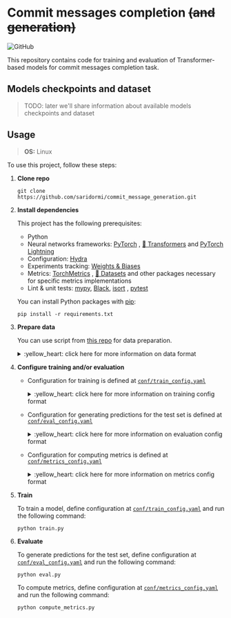 # Commit messages completion ~~(and generation)~~

![GitHub](https://img.shields.io/github/license/saridormi/commit_message_generation?style=for-the-badge)

This repository contains code for training and evaluation of Transformer-based models for commit messages completion
task.

## Models checkpoints and dataset

> TODO: later we'll share information about available models checkpoints and dataset

## Usage

> **OS:** Linux

To use this project, follow these steps:

1. **Clone repo**
    ```
    git clone https://github.com/saridormi/commit_message_generation.git
    ```
2. **Install dependencies**

   This project has the following prerequisites:
    * Python
    * Neural networks frameworks: [PyTorch](https://pytorch.org/)
      , [🤗 Transformers](https://huggingface.co/transformers/)
      and [PyTorch Lightning](https://www.pytorchlightning.ai/)
    * Configuration: [Hydra](https://hydra.cc/)
    * Experiments tracking: [Weights & Biases](https://wandb.ai/site)
    * Metrics: [TorchMetrics](https://torchmetrics.readthedocs.io/en/stable/)
      , [🤗 Datasets](https://huggingface.co/docs/datasets/)
      and other packages necessary for specific metrics implementations
    * Lint & unit tests: [mypy](https://github.com/python/mypy), [Black](https://black.readthedocs.io/en/stable/), [isort](https://pycqa.github.io/isort/)
      , [pytest](https://docs.pytest.org/en/7.1.x/)

   You can install Python packages with [pip](https://pip.pypa.io/en/stable/):
    ```
    pip install -r requirements.txt
    ```

3. **Prepare data**

   You can use script from [this repo](https://github.com/saridormi/commits_dataset) for data preparation.

    <details>
    <summary>:yellow_heart: click here for more information on data format</summary>

   This projects expects input data to be already tokenized. Each dataset part (e.g. train, val, test) should be stored
   in two files: `part.json` and `part_history.json`.

    * `part.json`

      It is a JSON Lines file. Each row is a dictionary with the following keys: `diff_input_ids`, `pos_in_history`
      , `author`.

        * `diff_input_ids`: A tokenized representation of diff from current commit, basically, a list of tokens.
        * `pos_in_history`: An integer denoting what position current commit has in the commit history of its author.
        * `author`: An unique id for author of current commit.

    * `part_history.json`

      It is a JSON file. It contains a dictionary where each key is an unique author id and a corresponding value is the
      sequence of tokenized representation of commit messages from the author in chronological order.

  </details>

4. **Configure training and/or evaluation**

    * Configuration for training is defined at [`conf/train_config.yaml`](conf/train_config.yaml)

       <details>
       <summary>:yellow_heart: click here for more information on training config format</summary>

      Basically, config looks like that:

       ```
       dataset:
         kwarg: ...
       model:
         kwarg: ...
       wandb_logger:
         kwarg: ...
       trainer:
         kwarg: ...
      ```

      See more information about possible options below.

        * `dataset` defines everything data-related. 
        
            You can check [corresponding DataModule class](src/data_utils/cmc_data_module.py) for full list of parameters.
            
            Part of data configuration is related to specific model (e.g. tokenizer paths) and it is defined in model config!
            All other options are defined in separate config, e.g. [`conf/dataset/default_dataset.yaml`](conf/dataset/default_dataset.yaml):

            * `testing`: True to generate noise of maximum allowed context length instead of using real data, False otherwise (used for bach size-tuning purposes).
            * `context_ratio`: Relevant for generation: ratio of characters of target message that would be passed to model context. Float, should be in (0,1) range.
            * `train_with_history`: True if you want to use commit message history during training, False otherwise.
            * `generate_with_history`: True if you want to use commit message history during generation, False otherwise.
            * `encoder_input_type`: What type of input will be passed to encoder. Currently, `history` and `diff` are supported.
            * `train_dataloader_conf` and etc. are passed to corresponding DataLoaders *(
              see [PyTorch docs](https://pytorch.org/docs/1.7.0/data.html#torch.utils.data.DataLoader) for additional
              information)*.

        * `model` defines everything model-related.

            Only optimizer-related model parameters are defined at [`conf/train_config.yaml`](conf/train_config.yaml):
            * `learning_rate`: well, learning rate! But note that: 
                * [`get_linear_schedule_with_warmup`](https://huggingface.co/docs/transformers/main_classes/optimizer_schedules#transformers.get_linear_schedule_with_warmup) is used, so this learning rate value is maximum that it is reached after `num_warmup_steps` steps
                * this learning rate value will be multiplied by batch size
            * `weight_decay`: Float, will be passed to AdamW optimizer.
            * `num_warmup_steps`: Int, number of warmup steps for scheduler.
            
            Other parameters are defined in a separate model config. Currently, we have two supported model configurations: encoder-decoder Transformer and decoder-only Transformer.
            
            * There is an example available for **decoder-only Transformer**: [`distilgpt2`](conf/model/distilgpt2.yaml). 
              Check out [corresponding class](src/model/configurations/decoder_wrapper.py) for information on parameters.
          
            * There are two examples available for **encoder-decoder Transformer**: [`random_roberta_2_random_gpt2_2`](conf/model/random_roberta_2_random_gpt2_2.yaml) and [`distilgpt2_distilgpt2_shared`](conf/model/distilgpt2_distilgpt2_shared.yaml).
              Check out [corresponding class](src/model/configurations/encoder_decoder_wrapper.py) for information on parameters.

        * `wandb_logger` defines everything logging-related.
            
            You can set `wandb_logger` to False to avoid using W&B, then Tensorboard (default option in Lightning) will be used.

            * `project`: Name of W&B project.
            * `save_model_as_artifact`: True to upload model checkpoint to W&B after training.

        * `trainer` defines everything trainer-related.

          All options from here are passed to Trainer as kwargs *(see [Lightning docs](https://pytorch-lightning.readthedocs.io/en/stable/common/trainer.html) for additional information)*.
      </details>

    * Configuration for generating predictions for the test set is defined
      at [`conf/eval_config.yaml`](conf/eval_config.yaml)

      <details>
      <summary>:yellow_heart: click here for more information on evaluation config format</summary>

      Basically, config looks like that:

      ```
      stage: ...
      
      dataset:
        kwarg: ... 
      
      wandb_logger:
        kwarg: ...
      
      generation_kwargs:
        kwargs: ...
      
      trainer:
        kwarg: ...
      
      model:
        kwarg: ...
        
      model_name: ...
      
      artifact:
        kwarg: ...

      ckpt_path: ...
      ```

      See more information about possible options below.

        * `stage` is set to `test` by default, it might be set to `sweep` to use validation set instead of test when
          tuning hyperparameters with W&B sweep.

        * `dataset` defines everything data-related. 
           
          It is the same as in the train config, check the information above. 

        * `wandb_logger` defines everything logging-related.

            You can set `wandb_logger` to False to avoid using W&B, then Tensorboard (default option in Lightning) will be used.

            * `project`: Name of W&B project.
        
        * `generation_kwargs` defines parameters for generation.

            Check [HuggingFace's `generate` documentation](https://huggingface.co/docs/transformers/v4.24.0/en/main_classes/text_generation#transformers.generation_utils.GenerationMixin.generate) for more information

        Next, you can either:
        * use fine-tuned model
          * load from W&B artifact
            * define artifact parameters under `model_artifact` key
            * define `model_name` key (or define model configuration under `model` key, and `model_name` will be constructed automatically)
          * load from local path
           * provide local path under `ckpt_path` key
           * define `model_name` key (or define model configuration under `model` key, and `model_name` will be constructed automatically)
        * initialize random/pretrained model
          * define model configuration under `model` key (it is the same as in the train config, check the information above)
      </details>

    * Configuration for computing metrics is defined at [`conf/metrics_config.yaml`](conf/metrics_config.yaml)

      <details>
      <summary>:yellow_heart: click here for more information on metrics config format</summary>

      Basically, config looks like that:

      ```
      wandb:
        kwarg: ...
        artifact: 
          kwargs: ...
      
      input_file: ...
      max_n_tokens: ...
      
      language: ...
      only_short_sequences: ...
      only_long_sequences: ...
      ```

      See more information about possible options below.

        * `wandb` defines everything W&B-related

          Firstly, there is an option to use model predictions stored as W&B artifact table. Define the configuration under `artifact` key:
            * `project`: W&B project.
            * `name`:  Artifact name.
            * `version`: Artifact version (or alias).
            * `table_name`: Name of file with prediction in the artifact (by default, it is assumed to be the same as artifact alias).

          Secondly, there is an option to log metrics to W&B. The following options define the
          configuration:
            * `project`: W&B project name

        * `input_file`

          An alternative to W&B: if you have model predictions stored as `.csv` file locally, provide the path here.

        * `max_n_tokens`

          Metrics are computed both for full predictions and references and for their prefixes of first `i` tokens,
          where `i` goes from `1` to `max_n_tokens + 1`.
      
        Next, we also support a couple of filters:
        * `language`: Set to False to evaluate on full test set, set to programming language name to evaluate only on examples on this language.
        * `only_short_sequences`: Set to False to evaluate on full test set, set to True to evaluate only on examples with <= 512 tokens in diffs.
        * `only_long_sequences`: Set to False to evaluate on full test set, set to True to evaluate only on examples with > 512 tokens in diffs.
      </details>

5. **Train**

   To train a model, define configuration at [`conf/train_config.yaml`](conf/train_config.yaml) and run the following
   command:
    ```
    python train.py
    ```

6. **Evaluate**

   To generate predictions for the test set, define configuration at [`conf/eval_config.yaml`](conf/eval_config.yaml)
   and run the following command:

    ```
    python eval.py
    ```

   To compute metrics, define configuration at [`conf/metrics_config.yaml`](conf/metrics_config.yaml) and run the
   following command:

    ```
    python compute_metrics.py
    ```
